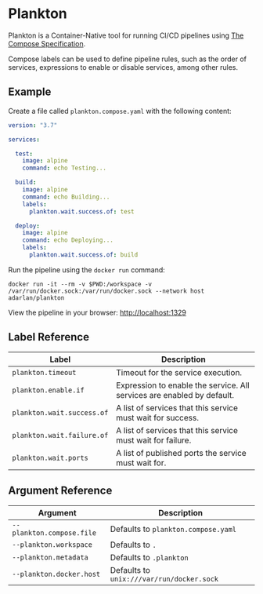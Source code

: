 # Plankton

Plankton is a Container-Native tool for running CI/CD pipelines using [The Compose Specification](https://github.com/compose-spec/compose-spec/blob/master/spec.md).

Compose labels can be used to define pipeline rules, such as the order of services, expressions to enable or disable services, among other rules.

## Example

Create a file called `plankton.compose.yaml` with the following content:

```yml
version: "3.7"

services:

  test:
    image: alpine
    command: echo Testing...

  build:
    image: alpine
    command: echo Building...
    labels:
      plankton.wait.success.of: test

  deploy:
    image: alpine
    command: echo Deploying...
    labels:
      plankton.wait.success.of: build
```

Run the pipeline using the `docker run` command:

```shell
docker run -it --rm -v $PWD:/workspace -v /var/run/docker.sock:/var/run/docker.sock --network host adarlan/plankton
```

View the pipeline in your browser: [http://localhost:1329](http://localhost:1329)

## Label Reference

| Label | Description |
| ----- | ----------- |
| `plankton.timeout` | Timeout for the service execution. |
| `plankton.enable.if` | Expression to enable the service. All services are enabled by default. |
| `plankton.wait.success.of` | A list of services that this service must wait for success. |
| `plankton.wait.failure.of` | A list of services that this service must wait for failure. |
| `plankton.wait.ports` | A list of published ports the service must wait for. |

## Argument Reference

| Argument | Description |
| -------- | ----------- |
| `--plankton.compose.file` | Defaults to `plankton.compose.yaml` |
| `--plankton.workspace` | Defaults to `.` |
| `--plankton.metadata` | Defaults to `.plankton` |
| `--plankton.docker.host` | Defaults to `unix:///var/run/docker.sock` |
